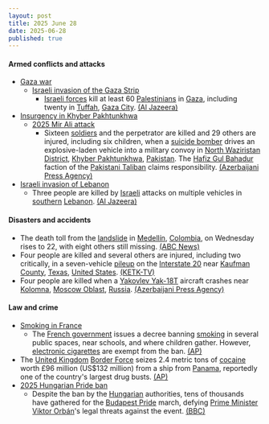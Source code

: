 ```yaml
---
layout: post
title: 2025 June 28
date: 2025-06-28
published: true
---
```



#### Armed conflicts and attacks

* [Gaza war](https://en.wikipedia.org/wiki/Gaza_war "Gaza war")
  * [Israeli invasion of the Gaza Strip](https://en.wikipedia.org/wiki/Israeli_invasion_of_the_Gaza_Strip "Israeli invasion of the Gaza Strip")
    * [Israeli forces](https://en.wikipedia.org/wiki/Israel_Defense_Forces "Israel Defense Forces") kill at least 60 [Palestinians](https://en.wikipedia.org/wiki/Palestinians "Palestinians") in [Gaza](https://en.wikipedia.org/wiki/Gaza_Strip "Gaza Strip"), including twenty in [Tuffah](https://en.wikipedia.org/wiki/Tuffah "Tuffah"), [Gaza City](https://en.wikipedia.org/wiki/Gaza_City "Gaza City"). [(Al Jazeera)](https://www.aljazeera.com/news/2025/6/29/at-least-66-children-dead-of-malnutrition-in-gaza-as-israel-tightens-siege)
* [Insurgency in Khyber Pakhtunkhwa](https://en.wikipedia.org/wiki/Insurgency_in_Khyber_Pakhtunkhwa "Insurgency in Khyber Pakhtunkhwa")
  * [2025 Mir Ali attack](https://en.wikipedia.org/wiki/2025_Mir_Ali_attack "2025 Mir Ali attack")
    * Sixteen [soldiers](https://en.wikipedia.org/wiki/Pakistan_Armed_Forces "Pakistan Armed Forces") and the perpetrator are killed and 29 others are injured, including six children, when a [suicide bomber](https://en.wikipedia.org/wiki/Suicide_bomber "Suicide bomber") drives an explosive-laden vehicle into a military convoy in [North Waziristan District](https://en.wikipedia.org/wiki/North_Waziristan_District "North Waziristan District"), [Khyber Pakhtunkhwa](https://en.wikipedia.org/wiki/Khyber_Pakhtunkhwa "Khyber Pakhtunkhwa"), [Pakistan](https://en.wikipedia.org/wiki/Pakistan "Pakistan"). The [Hafiz Gul Bahadur](https://en.wikipedia.org/wiki/Hafiz_Gul_Bahadur "Hafiz Gul Bahadur") faction of the [Pakistani Taliban](https://en.wikipedia.org/wiki/Pakistani_Taliban "Pakistani Taliban") claims responsibility. [(Azerbaijani Press Agency)](https://en.apa.az/asia/suicide-bomber-kills-16-in-pakistan-updated-471610)
* [Israeli invasion of Lebanon](https://en.wikipedia.org/wiki/2024_Israeli_invasion_of_Lebanon "2024 Israeli invasion of Lebanon")
  * Three people are killed by [Israeli](https://en.wikipedia.org/wiki/Israel "Israel") attacks on multiple vehicles in [southern](https://en.wikipedia.org/wiki/Southern_Lebanon "Southern Lebanon") [Lebanon](https://en.wikipedia.org/wiki/Lebanon "Lebanon"). [(Al Jazeera)](https://www.aljazeera.com/news/2025/6/28/israeli-strikes-on-south-lebanon-kill-three-ministry)

#### Disasters and accidents

* The death toll from the [landslide](https://en.wikipedia.org/wiki/Landslide "Landslide") in [Medellín](https://en.wikipedia.org/wiki/Medell%C3%ADn "Medellín"), [Colombia](https://en.wikipedia.org/wiki/Colombia "Colombia"), on Wednesday rises to 22, with eight others still missing. [(ABC News)](https://abcnews.go.com/amp/International/wireStory/death-toll-landslide-colombia-rises-22-8-missing-123302335)
* Four people are killed and several others are injured, including two critically, in a seven-vehicle [pileup](https://en.wikipedia.org/wiki/Pileup "Pileup") on the [Interstate 20](https://en.wikipedia.org/wiki/Interstate_20_in_Texas "Interstate 20 in Texas") near [Kaufman County](https://en.wikipedia.org/wiki/Kaufman_County%2C_Texas "Kaufman County, Texas"), [Texas](https://en.wikipedia.org/wiki/Texas "Texas"), [United States](https://en.wikipedia.org/wiki/United_States "United States"). [(KETK-TV)](https://www.ketk.com/news/traffic-roads/traffic-alert-multi-vehicle-crash-near-kaufman-county-causes-back-up-on-i-20/)
* Four people are killed when a [Yakovlev Yak-18T](https://en.wikipedia.org/wiki/Yakovlev_Yak-18T "Yakovlev Yak-18T") aircraft crashes near [Kolomna](https://en.wikipedia.org/wiki/Kolomna "Kolomna"), [Moscow Oblast](https://en.wikipedia.org/wiki/Moscow_Oblast "Moscow Oblast"), [Russia](https://en.wikipedia.org/wiki/Russia "Russia"). [(Azerbaijani Press Agency)](https://en.apa.az/cis-countries/4-killed-in-plane-crash-near-moscow-471619)

#### Law and crime

* [Smoking in France](https://en.wikipedia.org/wiki/Smoking_in_France "Smoking in France")
  * The [French government](https://en.wikipedia.org/wiki/French_government "French government") issues a decree banning [smoking](https://en.wikipedia.org/wiki/Smoking "Smoking") in several public spaces, near schools, and where children gather. However, [electronic cigarettes](https://en.wikipedia.org/wiki/Electronic_cigarette "Electronic cigarette") are exempt from the ban. [(AP)](https://apnews.com/article/france-smoking-ban-parks-beaches-cancer-5def355f3f68af0572b2e4dcced9756c)
* The [United Kingdom](https://en.wikipedia.org/wiki/United_Kingdom "United Kingdom") [Border Force](https://en.wikipedia.org/wiki/Border_Force "Border Force") seizes 2.4 metric tons of [cocaine](https://en.wikipedia.org/wiki/Cocaine "Cocaine") worth £96 million (US$132 million) from a ship from [Panama](https://en.wikipedia.org/wiki/Panama "Panama"), reportedly one of the country's largest drug busts. [(AP)](https://apnews.com/article/cocaine-seized-london-port-container-panama-6cfdbae51c9262f5868778bfd28836e1)
* [2025 Hungarian Pride ban](https://en.wikipedia.org/wiki/2025_Hungarian_Pride_ban "2025 Hungarian Pride ban")
  * Despite the ban by the [Hungarian](https://en.wikipedia.org/wiki/Hungary "Hungary") authorities, tens of thousands have gathered for the [Budapest Pride](https://en.wikipedia.org/wiki/Budapest_Pride "Budapest Pride") march, defying [Prime Minister](https://en.wikipedia.org/wiki/Prime_Minister_of_Hungary "Prime Minister of Hungary") [Viktor Orbán](https://en.wikipedia.org/wiki/Viktor_Orb%C3%A1n "Viktor Orbán")'s legal threats against the event. [(BBC)](https://www.bbc.com/news/articles/c23g02dl1z8o)
